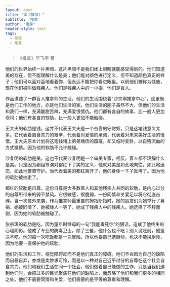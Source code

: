 ```yaml
---
layout: post
title: "读《推拿》"
subtitle: '推拿'
author: "磨芽"
header-style: text
tags:
  - 随笔
  - 推拿
---
```


> 《推拿》毕飞宇 著

他们的世界始终一片黑暗，这片黑暗不是我们闭上眼睛就能感受得到的。他们知道美的存在，但不能理解什么是美；他们能对颜色进行定义，但不知道颜色真正的样子；他们可以面对面地看着你，但永远不能把你看进眼里。以前他们被称为残废，现在他们被叫做残疾人。他们是残疾人中的一小撮，他们是盲人。

作品讲述了一群盲人推拿师的生活，他们的生活围绕着“沙宗琪推拿中心”，这里既是他们工作的地方，亦是他们生活的家。他们生活的圈子虽然不大，但他们的生活和我们一样，充满酸甜苦辣，充满爱恨情仇。他们都有各自的故事，比一般人更加坎坷；他们有各自的软肋，比一般人更加不能触碰。

王大夫的软肋是钱。这并不代表王大夫是一个吝啬的守财奴，只是这笔钱意义太多。它代表着自食其力的艰辛，代表着对爱情的承诺，代表着对未来美好生活的憧憬。王大夫原本计划将这笔钱堵上弟弟赌债的窟窿，却又临时变卦，以自残流血的方式抵债。因为他的软肋不允许触碰。

沙复明的软肋是美。这也不代表沙复明是一个审美专家，相反，盲人都不理解什么是美。只是因为剧组导演对都红下了美的定义，他就对美是如此地向往，如此地迷恋，如此地苦苦守护。当代表着美的都红离开了，他的身体一下子就垮了。因为他的软肋被抽走了。

都红的软肋是自尊。这份自尊是大多数盲人和其他残疾人共同的软肋，是内心过分的自尊所带来的弱不禁风。它很敏感，很脆弱，一份同情和关爱足以将它彻底击碎。当一次意外来袭，作为推拿师最重要的拇指断指时，她的朋友们为她举行了募捐，她被同情了，她被矮人一等了，她成了残疾人中的残疾人。她选择了不辞而别，因为她的软肋被触碰了。

张宗琪的软肋是吃。因为童年时继母的一句“我能毒死你”的狠话，造成了他终生的心理阴影。他成了专业的防毒卫士，除了三餐，他什么也不吃；别人没吃前，他坚决不吃。他的每一次吃饭都是一次冒险。所以他要自己选厨师，也决不能换厨师，因为他要一直保护他的软肋。

他们的生活和工作，视觉障碍反而不是他们真正的障碍。他们不会因为自己的缺陷而自暴自弃，亦或是卖惨求可怜，而是以一种对自己近乎过分的自尊在这个社会自食其力。他们和我们生活在同一个社会，他们做着自己能做的工作，只是当我们遇到他们时，会把过多的目光聚焦在他们的缺陷上，而忽略了他们和我们更多的相同之处。他们不需要同情和关爱，他们需要的是平等的尊重和理解。
